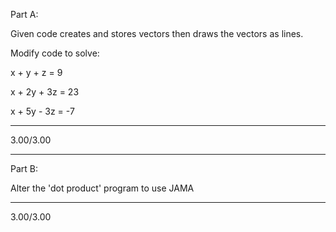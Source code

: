 Part A:

Given code creates and stores vectors then draws the vectors as lines.

Modify code to solve: 

x + y + z = 9

x + 2y + 3z = 23

x + 5y - 3z = -7

-----
3.00/3.00

-----
Part B:

Alter the 'dot product' program to use JAMA

-----

3.00/3.00
